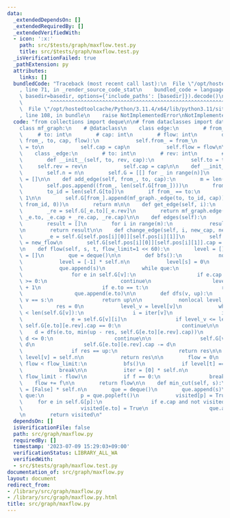 ```yaml
---
data:
  _extendedDependsOn: []
  _extendedRequiredBy: []
  _extendedVerifiedWith:
  - icon: ':x:'
    path: src/$tests/graph/maxflow.test.py
    title: src/$tests/graph/maxflow.test.py
  _isVerificationFailed: true
  _pathExtension: py
  attributes:
    links: []
  bundledCode: "Traceback (most recent call last):\n  File \"/opt/hostedtoolcache/Python/3.11.4/x64/lib/python3.11/site-packages/onlinejudge_verify/documentation/build.py\"\
    , line 71, in _render_source_code_stat\n    bundled_code = language.bundle(stat.path,\
    \ basedir=basedir, options={'include_paths': [basedir]}).decode()\n          \
    \         ^^^^^^^^^^^^^^^^^^^^^^^^^^^^^^^^^^^^^^^^^^^^^^^^^^^^^^^^^^^^^^^^^^^^^^^^^^^^^^^^^\n\
    \  File \"/opt/hostedtoolcache/Python/3.11.4/x64/lib/python3.11/site-packages/onlinejudge_verify/languages/python.py\"\
    , line 108, in bundle\n    raise NotImplementedError\nNotImplementedError\n"
  code: "from collections import deque\n\n# from dataclasses import dataclass\n\n\n\
    class mf_graph:\n    # @dataclass\n    class edge:\n        # from_: int\n   \
    \     # to: int\n        # cap: int\n        # flow: int\n        def __init__(self,\
    \ from_, to, cap, flow):\n            self.from_ = from_\n            self.to\
    \ = to\n            self.cap = cap\n            self.flow = flow\n\n    # @dataclass\n\
    \    class _edge:\n        # to: int\n        # rev: int\n        # cap: int\n\
    \        def __init__(self, to, rev, cap):\n            self.to = to\n       \
    \     self.rev = rev\n            self.cap = cap\n\n    def __init__(self, n):\n\
    \        self.n = n\n        self.G = [[] for _ in range(n)]\n        self.pos\
    \ = []\n\n    def add_edge(self, from_, to, cap):\n        m = len(self.pos)\n\
    \        self.pos.append((from_, len(self.G[from_])))\n        from_id = len(self.G[from_])\n\
    \        to_id = len(self.G[to])\n        if from_ == to:\n            to_id +=\
    \ 1\n\n        self.G[from_].append(mf_graph._edge(to, to_id, cap))\n        self.G[to].append(mf_graph._edge(from_,\
    \ from_id, 0))\n        return m\n\n    def get_edge(self, i):\n        _e = self.G[self.pos[i][0]][self.pos[i][1]]\n\
    \        _re = self.G[_e.to][_e.rev]\n        return mf_graph.edge(self.pos[i][0],\
    \ _e.to, _e.cap + _re.cap, _re.cap)\n\n    def edges(self):\n        m = len(self.pos)\n\
    \        result = []\n        for i in range(m):\n            result.append(self.get_edge(i))\n\
    \n        return result\n\n    def change_edge(self, i, new_cap, new_flow):\n\
    \        _e = self.G[self.pos[i][0]][self.pos[i][1]]\n        self.G[_e.to][_e.rev].cap\
    \ = new_flow\n        self.G[self.pos[i][0]][self.pos[i][1]].cap = new_cap - new_flow\n\
    \n    def flow(self, s, t, flow_limit=1 << 60):\n        level = []\n        iter\
    \ = []\n        que = deque()\n\n        def bfs():\n            nonlocal level\n\
    \            level = [-1] * self.n\n            level[s] = 0\n            que.clear()\n\
    \            que.append(s)\n            while que:\n                v = que.popleft()\n\
    \                for e in self.G[v]:\n                    if e.cap == 0 or level[e.to]\
    \ >= 0:\n                        continue\n                    level[e.to] = level[v]\
    \ + 1\n                    if e.to == t:\n                        return\n   \
    \                 que.append(e.to)\n\n        def dfs(v, up):\n            if\
    \ v == s:\n                return up\n\n            nonlocal level, iter\n\n \
    \           res = 0\n            level_v = level[v]\n            while iter[v]\
    \ < len(self.G[v]):\n                i = iter[v]\n                iter[v] += 1\n\
    \                e = self.G[v][i]\n                if level_v <= level[e.to] or\
    \ self.G[e.to][e.rev].cap == 0:\n                    continue\n\n            \
    \    d = dfs(e.to, min(up - res, self.G[e.to][e.rev].cap))\n                if\
    \ d <= 0:\n                    continue\n\n                self.G[v][i].cap +=\
    \ d\n                self.G[e.to][e.rev].cap -= d\n                res += d\n\
    \                if res == up:\n                    return res\n\n           \
    \ level[v] = self.n\n            return res\n\n        flow = 0\n        while\
    \ flow < flow_limit:\n            bfs()\n            if level[t] == -1:\n    \
    \            break\n\n            iter = [0] * self.n\n            f = dfs(t,\
    \ flow_limit - flow)\n            if f == 0:\n                break\n        \
    \    flow += f\n\n        return flow\n\n    def min_cut(self, s):\n        visited\
    \ = [False] * self.n\n        que = deque()\n        que.append(s)\n        while\
    \ que:\n            p = que.popleft()\n            visited[p] = True\n       \
    \     for e in self.G[p]:\n                if e.cap and not visited[e.to]:\n \
    \                   visited[e.to] = True\n                    que.append(e.to)\n\
    \n        return visited\n"
  dependsOn: []
  isVerificationFile: false
  path: src/graph/maxflow.py
  requiredBy: []
  timestamp: '2023-07-09 15:29:03+09:00'
  verificationStatus: LIBRARY_ALL_WA
  verifiedWith:
  - src/$tests/graph/maxflow.test.py
documentation_of: src/graph/maxflow.py
layout: document
redirect_from:
- /library/src/graph/maxflow.py
- /library/src/graph/maxflow.py.html
title: src/graph/maxflow.py
---
```

